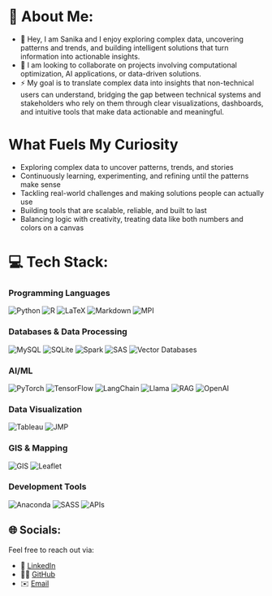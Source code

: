 <!--
**sanikag27/sanikag27** is a ✨ _special_ ✨ repository because its `README.md` (this file) appears on your GitHub profile.

Here are some ideas to get you started:

- 🔭 I’m currently working on ...
- 🌱 I’m currently learning ...
- 👯 I’m looking to collaborate on ...
- 🤔 I’m looking for help with ...
- 💬 Ask me about ...
- 📫 How to reach me: ...
- 😄 Pronouns: ...
- ⚡ Fun fact: ...
-->

# 💫 About Me:
- 🔭 Hey, I am Sanika and I enjoy exploring complex data, uncovering patterns and trends, and building intelligent solutions that turn information into actionable insights.
- 🤔 I am looking to collaborate on projects involving computational optimization, AI applications, or data-driven solutions.
- ⚡ My goal is to translate complex data into insights that non-technical users can understand, bridging the gap between technical systems and stakeholders who rely on them through clear visualizations, dashboards, and intuitive tools that make data actionable and meaningful.

# What Fuels My Curiosity
- Exploring complex data to uncover patterns, trends, and stories
- Continuously learning, experimenting, and refining until the patterns make sense
- Tackling real-world challenges and making solutions people can actually use
- Building tools that are scalable, reliable, and built to last
- Balancing logic with creativity, treating data like both numbers and colors on a canvas

# 💻 Tech Stack:
### Programming Languages
![Python](https://img.shields.io/badge/python-3670A0?style=for-the-badge&logo=python&logoColor=ffdd54)
![R](https://img.shields.io/badge/r-%23276DC3.svg?style=for-the-badge&logo=r&logoColor=white)
![LaTeX](https://img.shields.io/badge/latex-%23008080.svg?style=for-the-badge&logo=latex&logoColor=white)
![Markdown](https://img.shields.io/badge/markdown-%23000000.svg?style=for-the-badge&logo=markdown&logoColor=white)
![MPI](https://img.shields.io/badge/MPI-6929C4.svg?style=for-the-badge&logo=mpi&logoColor=white)

### Databases & Data Processing
![MySQL](https://img.shields.io/badge/mysql-4479A1.svg?style=for-the-badge&logo=mysql&logoColor=white)
![SQLite](https://img.shields.io/badge/sqlite-%2307405e.svg?style=for-the-badge&logo=sqlite&logoColor=white)
![Spark](https://img.shields.io/badge/Apache%20Spark-E25A1C.svg?style=for-the-badge&logo=Apache-Spark&logoColor=white)
![SAS](https://img.shields.io/badge/SAS-%230072C6.svg?style=for-the-badge&logo=sas&logoColor=white)
![Vector Databases](https://img.shields.io/badge/Vector%20Databases-5470FF.svg?style=for-the-badge&logo=vectorworks&logoColor=white)

### AI/ML
![PyTorch](https://img.shields.io/badge/PyTorch-%23EE4C2C.svg?style=for-the-badge&logo=PyTorch&logoColor=white)
![TensorFlow](https://img.shields.io/badge/TensorFlow-%23FF6F00.svg?style=for-the-badge&logo=TensorFlow&logoColor=white)
![LangChain](https://img.shields.io/badge/LangChain-32CD32.svg?style=for-the-badge&logo=chainlink&logoColor=white)
![Llama](https://img.shields.io/badge/Llama-F7931E.svg?style=for-the-badge&logo=meta&logoColor=white)
![RAG](https://img.shields.io/badge/RAG-FF4F8B.svg?style=for-the-badge&logo=vectorlogozone&logoColor=white)
![OpenAI](https://img.shields.io/badge/OpenAI-412991.svg?style=for-the-badge&logo=openai&logoColor=white)

### Data Visualization
![Tableau](https://img.shields.io/badge/Tableau-E97627.svg?style=for-the-badge&logo=Tableau&logoColor=white)
![JMP](https://img.shields.io/badge/JMP-007396.svg?style=for-the-badge&logo=jmp&logoColor=white)

### GIS & Mapping
![GIS](https://img.shields.io/badge/GIS-4A99E9.svg?style=for-the-badge&logo=qgis&logoColor=white)
![Leaflet](https://img.shields.io/badge/Leaflet-199900.svg?style=for-the-badge&logo=leaflet&logoColor=white)

### Development Tools
![Anaconda](https://img.shields.io/badge/Anaconda-%2344A833.svg?style=for-the-badge&logo=anaconda&logoColor=white)
![SASS](https://img.shields.io/badge/SASS-hotpink.svg?style=for-the-badge&logo=SASS&logoColor=white)
![APIs](https://img.shields.io/badge/APIs-2C5BB4.svg?style=for-the-badge&logo=fastapi&logoColor=white)

## 🌐 Socials:
Feel free to reach out via:
- 💼 [LinkedIn](https://www.linkedin.com/in/sanika-gokakkar)
- 👩‍💻 [GitHub](https://github.com/sanikag27)
- ✉️ [Email](sanika.gokakkar@gmail.com)
<!--
# 📊 GitHub Stats:
![](https://github-readme-stats.vercel.app/api?username=sanikag27&theme=dark&hide_border=true&include_all_commits=false&count_private=false)<br/>
![](https://nirzak-streak-stats.vercel.app/?user=sanikag27&theme=dark&hide_border=true)<br/>
![](https://github-readme-stats.vercel.app/api/top-langs/?username=sanikag27&theme=dark&hide_border=true&include_all_commits=false&count_private=false&layout=compact)
-->

<!-- Proudly created with GPRM ( https://gprm.itsvg.in ) -->
